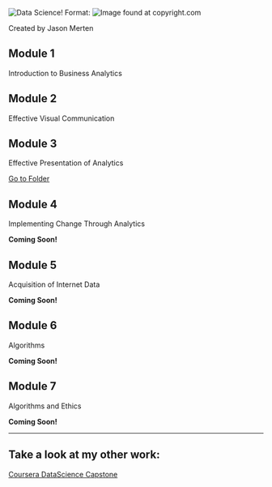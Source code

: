 ![Data Science!](http://www.copyright.com/wp-content/uploads/2017/11/enterprise-data-science.png)
Format: ![Image found at copyright.com](url)

Created by Jason Merten

## Module 1
Introduction to Business Analytics

## Module 2
Effective Visual Communication

## Module 3
Effective Presentation of Analytics

[Go to Folder](/M3/index.md)

## Module 4
Implementing Change Through Analytics

**Coming Soon!**

## Module 5
Acquisition of Internet Data

**Coming Soon!**

## Module 6
Algorithms

**Coming Soon!**

## Module 7
Algorithms and Ethics

**Coming Soon!**

---

## Take a look at my other work:
[Coursera DataScience Capstone](https://github.com/jmerten/Coursera_Capstone)
